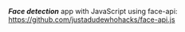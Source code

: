 ***Face detection*** app with JavaScript using face-api: https://github.com/justadudewhohacks/face-api.js
